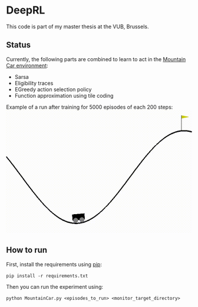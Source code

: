 # DeepRL
This code is part of my master thesis at the VUB, Brussels.

## Status
Currently, the following parts are combined to learn to act in the [Mountain Car environment](https://gym.openai.com/envs/MountainCar-v0):
- Sarsa
- Eligibility traces
- EGreedy action selection policy
- Function approximation using tile coding

Example of a run after training for 5000 episodes of each 200 steps:
![Example run](examplerun.gif)

## How to run
First, install the requirements using [pip](https://pypi.python.org/pypi/pip):
```
pip install -r requirements.txt
```
Then you can run the experiment using:
```
python MountainCar.py <episodes_to_run> <monitor_target_directory>
```
